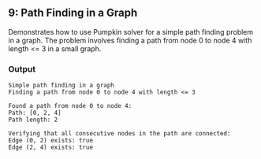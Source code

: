 ## 9: Path Finding in a Graph

Demonstrates how to use Pumpkin solver for a simple path finding problem in a graph. The problem involves finding a path from node 0 to node 4 with length <= 3 in a small graph.

### Output

```
Simple path finding in a graph
Finding a path from node 0 to node 4 with length <= 3

Found a path from node 0 to node 4:
Path: [0, 2, 4]
Path length: 2

Verifying that all consecutive nodes in the path are connected:
Edge (0, 2) exists: true
Edge (2, 4) exists: true
```